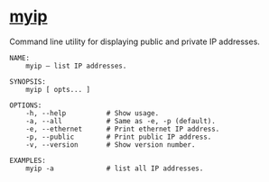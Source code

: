 # [myip](https://godoc.org/github.com/clarketm/myip)

Command line utility for displaying public and private IP addresses.

```shell
NAME:
    myip – list IP addresses.

SYNOPSIS:
    myip [ opts... ]

OPTIONS:
    -h, --help          # Show usage.
    -a, --all           # Same as -e, -p (default).
    -e, --ethernet      # Print ethernet IP address.
    -p, --public        # Print public IP address.
    -v, --version       # Show version number.

EXAMPLES:
    myip -a             # list all IP addresses.
```
